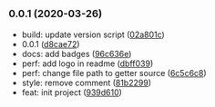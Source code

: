 ## <small>0.0.1 (2020-03-26)</small>

* build: update version script ([02a801c](https://github.com/Scrum/awesome-readme-to-data/commit/02a801c))
* 0.0.1 ([d8cae72](https://github.com/Scrum/awesome-readme-to-data/commit/d8cae72))
* docs: add badges ([96c636e](https://github.com/Scrum/awesome-readme-to-data/commit/96c636e))
* perf: add logo in readme ([dbff039](https://github.com/Scrum/awesome-readme-to-data/commit/dbff039))
* perf: change file path to getter source ([6c5c6c8](https://github.com/Scrum/awesome-readme-to-data/commit/6c5c6c8))
* style: remove comment ([81b2299](https://github.com/Scrum/awesome-readme-to-data/commit/81b2299))
* feat: init project ([939d610](https://github.com/Scrum/awesome-readme-to-data/commit/939d610))



